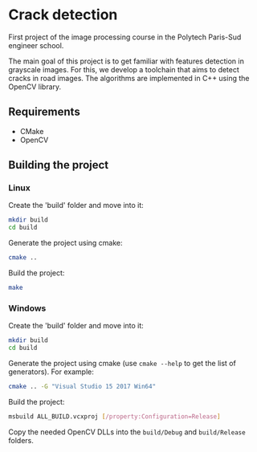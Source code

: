 # Crack detection

First project of the image processing course in the Polytech Paris-Sud engineer school.

The main goal of this project is to get familiar with features detection in grayscale images. For 
this, we develop a toolchain that aims to detect cracks in road images. The algorithms are 
implemented in C++ using the OpenCV library.

## Requirements

- CMake
- OpenCV

## Building the project

### Linux

Create the 'build' folder and move into it:

```bash
mkdir build
cd build
```

Generate the project using cmake:

```bash
cmake ..
```
Build the project:

```bash
make
```

### Windows

Create the 'build' folder and move into it:

```bash
mkdir build
cd build
```

Generate the project using cmake (use `cmake --help` to get the list of generators). For example:

```bash
cmake .. -G "Visual Studio 15 2017 Win64"
```

Build the project:

```bash
msbuild ALL_BUILD.vcxproj [/property:Configuration=Release]
```

Copy the needed OpenCV DLLs into the `build/Debug` and `build/Release` folders.